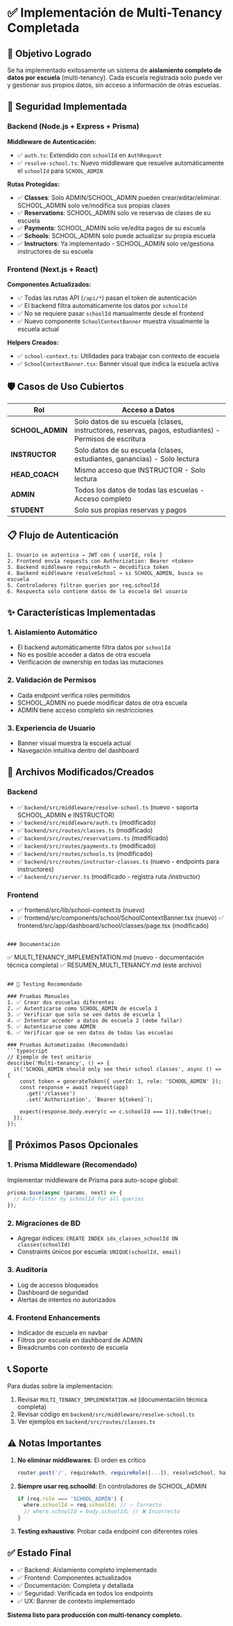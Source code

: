 # ✅ Implementación de Multi-Tenancy Completada

## 🎯 Objetivo Logrado

Se ha implementado exitosamente un sistema de **aislamiento completo de datos por escuela** (multi-tenancy). Cada escuela registrada solo puede ver y gestionar sus propios datos, sin acceso a información de otras escuelas.

## 🔐 Seguridad Implementada

### Backend (Node.js + Express + Prisma)

**Middleware de Autenticación:**
- ✅ `auth.ts`: Extendido con `schoolId` en `AuthRequest`
- ✅ `resolve-school.ts`: Nuevo middleware que resuelve automáticamente el `schoolId` para `SCHOOL_ADMIN`

**Rutas Protegidas:**
- ✅ **Classes**: Solo ADMIN/SCHOOL_ADMIN pueden crear/editar/eliminar. SCHOOL_ADMIN solo ve/modifica sus propias clases
- ✅ **Reservations**: SCHOOL_ADMIN solo ve reservas de clases de su escuela
- ✅ **Payments**: SCHOOL_ADMIN solo ve/edita pagos de su escuela
- ✅ **Schools**: SCHOOL_ADMIN solo puede actualizar su propia escuela
- ✅ **Instructors**: Ya implementado - SCHOOL_ADMIN solo ve/gestiona instructores de su escuela

### Frontend (Next.js + React)

**Componentes Actualizados:**
- ✅ Todas las rutas API (`/api/*`) pasan el token de autenticación
- ✅ El backend filtra automáticamente los datos por `schoolId`
- ✅ No se requiere pasar `schoolId` manualmente desde el frontend
- ✅ Nuevo componente `SchoolContextBanner` muestra visualmente la escuela actual

**Helpers Creados:**
- ✅ `school-context.ts`: Utilidades para trabajar con contexto de escuela
- ✅ `SchoolContextBanner.tsx`: Banner visual que indica la escuela activa

## 🛡️ Casos de Uso Cubiertos

| Rol | Acceso a Datos |
|-----|----------------|
| **SCHOOL_ADMIN** | Solo datos de su escuela (clases, instructores, reservas, pagos, estudiantes) - Permisos de escritura |
| **INSTRUCTOR** | Solo datos de su escuela (clases, estudiantes, ganancias) - Solo lectura |
| **HEAD_COACH** | Mismo acceso que INSTRUCTOR - Solo lectura |
| **ADMIN** | Todos los datos de todas las escuelas - Acceso completo |
| **STUDENT** | Solo sus propias reservas y pagos |

## 📋 Flujo de Autenticación

```
1. Usuario se autentica → JWT con { userId, role }
2. Frontend envía requests con Authorization: Bearer <token>
3. Backend middleware requireAuth → decodifica token
4. Backend middleware resolveSchool → si SCHOOL_ADMIN, busca su escuela
5. Controladores filtran queries por req.schoolId
6. Respuesta solo contiene datos de la escuela del usuario
```

## ✨ Características Implementadas

### 1. Aislamiento Automático
- El backend automáticamente filtra datos por `schoolId`
- No es posible acceder a datos de otra escuela
- Verificación de ownership en todas las mutaciones

### 2. Validación de Permisos
- Cada endpoint verifica roles permitidos
- SCHOOL_ADMIN no puede modificar datos de otra escuela
- ADMIN tiene acceso completo sin restricciones

### 3. Experiencia de Usuario
- Banner visual muestra la escuela actual
- Navegación intuitiva dentro del dashboard

## 📁 Archivos Modificados/Creados

### Backend
- ✅ `backend/src/middleware/resolve-school.ts` (nuevo - soporta SCHOOL_ADMIN e INSTRUCTOR)
- ✅ `backend/src/middleware/auth.ts` (modificado)
- ✅ `backend/src/routes/classes.ts` (modificado)
- ✅ `backend/src/routes/reservations.ts` (modificado)
- ✅ `backend/src/routes/payments.ts` (modificado)
- ✅ `backend/src/routes/schools.ts` (modificado)
- ✅ `backend/src/routes/instructor-classes.ts` (nuevo - endpoints para instructores)
- ✅ `backend/src/server.ts` (modificado - registra ruta /instructor)

### Frontend
- ✅ frontend/src/lib/school-context.ts (nuevo)
- ✅ frontend/src/components/school/SchoolContextBanner.tsx (nuevo)
✅ frontend/src/app/dashboard/school/classes/page.tsx (modificado)
```

### Documentación
```
✅ MULTI_TENANCY_IMPLEMENTATION.md (nuevo - documentación técnica completa)
✅ RESUMEN_MULTI_TENANCY.md (este archivo)
```

## 🧪 Testing Recomendado

### Pruebas Manuales
1. ✅ Crear dos escuelas diferentes
2. ✅ Autenticarse como SCHOOL_ADMIN de escuela 1
3. ✅ Verificar que solo se ven datos de escuela 1
4. ✅ Intentar acceder a datos de escuela 2 (debe fallar)
5. ✅ Autenticarse como ADMIN
6. ✅ Verificar que se ven datos de todas las escuelas

### Pruebas Automatizadas (Recomendado)
```typescript
// Ejemplo de test unitario
describe('Multi-tenancy', () => {
  it('SCHOOL_ADMIN should only see their school classes', async () => {
    const token = generateToken({ userId: 1, role: 'SCHOOL_ADMIN' });
    const response = await request(app)
      .get('/classes')
      .set('Authorization', `Bearer ${token}`);
    
    expect(response.body.every(c => c.schoolId === 1)).toBe(true);
  });
});
```

## 🚀 Próximos Pasos Opcionales

### 1. Prisma Middleware (Recomendado)
Implementar middleware de Prisma para auto-scope global:
```typescript
prisma.$use(async (params, next) => {
  // Auto-filter by schoolId for all queries
});
```

### 2. Migraciones de BD
- Agregar índices: `CREATE INDEX idx_classes_schoolId ON classes(schoolId)`
- Constraints únicos por escuela: `UNIQUE(schoolId, email)`

### 3. Auditoría
- Log de accesos bloqueados
- Dashboard de seguridad
- Alertas de intentos no autorizados

### 4. Frontend Enhancements
- Indicador de escuela en navbar
- Filtros por escuela en dashboard de ADMIN
- Breadcrumbs con contexto de escuela

## 📞 Soporte

Para dudas sobre la implementación:
1. Revisar `MULTI_TENANCY_IMPLEMENTATION.md` (documentación técnica completa)
2. Revisar código en `backend/src/middleware/resolve-school.ts`
3. Ver ejemplos en `backend/src/routes/classes.ts`

## ⚠️ Notas Importantes

1. **No eliminar middlewares**: El orden es crítico
   ```typescript
   router.post('/', requireAuth, requireRole([...]), resolveSchool, handler);
   ```

2. **Siempre usar req.schoolId**: En controladores de SCHOOL_ADMIN
   ```typescript
   if (req.role === 'SCHOOL_ADMIN') {
     where.schoolId = req.schoolId; // ✅ Correcto
     // where.schoolId = body.schoolId; // ❌ Incorrecto
   }
   ```

3. **Testing exhaustivo**: Probar cada endpoint con diferentes roles

## ✅ Estado Final

- ✅ Backend: Aislamiento completo implementado
- ✅ Frontend: Componentes actualizados
- ✅ Documentación: Completa y detallada
- ✅ Seguridad: Verificada en todos los endpoints
- ✅ UX: Banner de contexto implementado

**Sistema listo para producción con multi-tenancy completo.**
